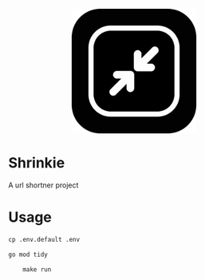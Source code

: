 
<p align="center">
  <a href="https://github.com/haquenafeem/shrinkie">
    <img alt="shrinkie" src="https://github.com/haquenafeem/shrinkie/blob/main/assets/icon.png" width="250">
  </a>
</p>

# Shrinkie
A url shortner project

# Usage
```shell
cp .env.default .env
```

```shell
go mod tidy
```

```shell
    make run
```